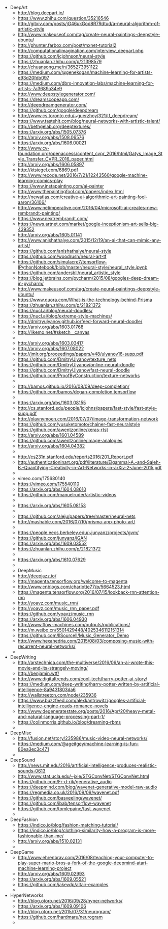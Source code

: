 - DeepArt
	- http://blog.deepart.io/
	- https://www.zhihu.com/question/35216546
	- http://gitxiv.com/posts/jG46ukGod8R7Rdtud/a-neural-algorithm-of-artistic-style
	- http://www.makeuseof.com/tag/create-neural-paintings-deepstyle-ubuntu/
	- http://phunter.farbox.com/post/mxnet-tutorial2
	- http://computationalimagination.com/interview_deepart.php
	- https://github.com/jcjohnson/neural-style
	- https://zhuanlan.zhihu.com/p/21398579
	- http://chuansong.me/n/365273951122
	- https://medium.com/@genekogan/machine-learning-for-artists-e93d20fdb097
	- https://medium.com/dbrs-innovation-labs/machine-learning-for-artists-7a3689a34e9
	- http://www.deepstylegenerator.com/
	- https://dreamscopeapp.com/
	- http://deepdreamgenerator.com/
	- https://github.com/google/deepdream
	- http://www.cs.toronto.edu/~guerzhoy/321/tf_deepdream/
	- https://www.tastehit.com/blog/neural-networks-with-artistic-talent/
	- http://bethgelab.org/deeptextures/
	- https://arxiv.org/abs/1505.07376
	- http://arxiv.org/abs/1508.06576
	- https://arxiv.org/abs/1606.00021
	- http://www.cv-foundation.org/openaccess/content_cvpr_2016/html/Gatys_Image_Style_Transfer_CVPR_2016_paper.html
	- http://arxiv.org/abs/1606.05897
	- http://ktsiegel.com/6869.pdf
	- http://www.recode.net/2016/7/21/12243560/google-machine-learning-comics-play
	- https://www.instapainting.com/ai-painter
	- http://www.thepaintingfool.com/papers/index.html
	- http://newatlas.com/creative-ai-algorithmic-art-painting-fool-aaron/36106/
	- http://www.netimperative.com/2016/04/microsoft-ai-creates-new-rembrandt-painting/
	- https://www.nextrembrandt.com/
	- https://news.artnet.com/market/google-inceptionism-art-sells-big-439352
	- http://arxiv.org/abs/1605.01141
	- http://www.anishathalye.com/2015/12/19/an-ai-that-can-mimic-any-artist/
	- https://github.com/anishathalye/neural-style
	- https://github.com/woodrush/neural-art-tf
	- https://github.com/simulacre7/tensorflow-IPythonNotebook/blob/master/neural-style/neural_style.ipynb
	- https://github.com/andersbll/neural_artistic_style
	- https://blog.jetbrains.com/pycharm/2015/08/googles-deep-dream-in-pycharm/
	- http://www.makeuseof.com/tag/create-neural-paintings-deepstyle-ubuntu/
	- https://www.quora.com/What-is-the-technology-behind-Prisma
	- https://zhuanlan.zhihu.com/p/21821372
	- https://nucl.ai/blog/neural-doodles/
	- https://nucl.ai/blog/extreme-style-machines/
	- http://dmitryulyanov.github.io/feed-forward-neural-doodle/
	- http://arxiv.org/abs/1603.01768
	- http://likemo.net/#sketch__canvas
	- 
	- http://arxiv.org/abs/1603.03417
	- http://arxiv.org/abs/1607.08022
	- http://jmlr.org/proceedings/papers/v48/ulyanov16-supp.pdf
	- https://github.com/DmitryUlyanov/texture_nets
	- https://github.com/DmitryUlyanov/online-neural-doodle
	- https://github.com/DmitryUlyanov/fast-neural-doodle
	- https://github.com/ProofByConstruction/texture-networks
	- 
	- http://bamos.github.io/2016/08/09/deep-completion/
	- https://github.com/bamos/dcgan-completion.tensorflow
	- 
	- https://arxiv.org/abs/1603.08155
	- http://cs.stanford.edu/people/jcjohns/papers/fast-style/fast-style-supp.pdf
	- http://olavnymoen.com/2016/07/07/image-transformation-network
	- https://github.com/yusuketomoto/chainer-fast-neuralstyle
	- https://github.com/awentzonline/keras-rtst
	- http://arxiv.org/abs/1601.04589
	- https://github.com/awentzonline/image-analogies
	- http://arxiv.org/abs/1604.04382
	- 
	- http://cs231n.stanford.edu/reports2016/201_Report.pdf
	- http://authenticationinart.org/pdf/literature/Elgammal-A.-and-Saleh-B.-Quantifying-Creativity-in-Art-Networks-in-arXiv-2-June-2015.pdf
	- 
	- vimeo.com/175680140
	- https://vimeo.com/175540110
	- https://arxiv.org/abs/1604.08610
	- https://github.com/manuelruder/artistic-videos
	- 
	- https://arxiv.org/abs/1605.08153
	- 
	- https://github.com/aleju/papers/tree/master/neural-nets
	- http://mashable.com/2016/07/10/prisma-app-photo-art/
	- 
	- https://people.eecs.berkeley.edu/~junyanz/projects/gvm/
	- https://github.com/junyanz/iGAN
	- https://arxiv.org/abs/1609.03552
	- https://zhuanlan.zhihu.com/p/21821372
	- 
	- https://arxiv.org/abs/1610.07629
	- 
	- DeepMusic
	- http://deepjazz.io/
	- http://magenta.tensorflow.org/welcome-to-magenta
	- http://www.cnblogs.com/charlotte77/p/5664523.html
	- https://magenta.tensorflow.org/2016/07/15/lookback-rnn-attention-rnn
	- http://yoavz.com/music_rnn/
	- http://yoavz.com/music_rnn_paper.pdf
	- https://github.com/yoavz/music_rnn
	- https://arxiv.org/abs/1606.04930
	- http://www.flow-machines.com/outputs/publications/
	- http://m.weibo.cn/5501429448/4025346112151314
	- https://github.com/llSourcell/Music_Generator_Demo
	- http://www.hexahedria.com/2015/08/03/composing-music-with-recurrent-neural-networks/
	- 
- DeepWriting
	- http://arstechnica.com/the-multiverse/2016/06/an-ai-wrote-this-movie-and-its-strangely-moving/
	- http://benjamin.wtf/
	- http://www.digitaltrends.com/cool-tech/harry-potter-ai-story/
	- https://medium.com/deep-writing/harry-potter-written-by-artificial-intelligence-8a9431803da6
	- http://wallstreetcn.com/node/235936
	- https://www.buzzfeed.com/alexkantrowitz/googles-artificial-intelligence-engine-reads-romance-novels
	- http://www.degeneratestate.org/posts/2016/Apr/20/heavy-metal-and-natural-language-processing-part-1/
	- https://colinmorris.github.io/blog/dreaming-rbms
	- 
- DeepMisc
	- http://fusion.net/story/235986/music-video-neural-networks/
	- https://medium.com/@ageitgey/machine-learning-is-fun-80ea3ec3c471
	- 
- DeepSound
	- http://news.mit.edu/2016/artificial-intelligence-produces-realistic-sounds-0613
	- http://www.stat.ucla.edu/~jxie/STGConvNet/STGConvNet.html
	- https://github.com/Fr-d-rik/generative_audio
	- https://deepmind.com/blog/wavenet-generative-model-raw-audio
	- https://regmedia.co.uk/2016/09/09/wavenet.pdf
	- https://github.com/basveeling/wavenet/
	- https://github.com/ibab/tensorflow-wavenet
	- https://github.com/tomlepaine/fast-wavenet
	- 
- DeepFashion
	- https://indico.io/blog/fashion-matching-tutorial/
	- https://indico.io/blog/clothing-similarity-how-a-program-is-more-fashionable-than-me/
	- http://arxiv.org/abs/1510.02131
	- 
- DeepGame
	- http://www.ehrenbrav.com/2016/08/teaching-your-computer-to-play-super-mario-bros-a-fork-of-the-google-deepmind-atari-machine-learning-project
	- http://arxiv.org/abs/1609.02993
	- https://arxiv.org/abs/1609.05521
	- https://github.com/jakevdp/altair-examples
	- 
- HyperNetworks
	- http://blog.otoro.net/2016/09/28/hyper-networks/
	- https://arxiv.org/abs/1609.09106
	- http://blog.otoro.net/2015/07/31/neurogram/
	- https://github.com/hardmaru/neurogram
	- 
